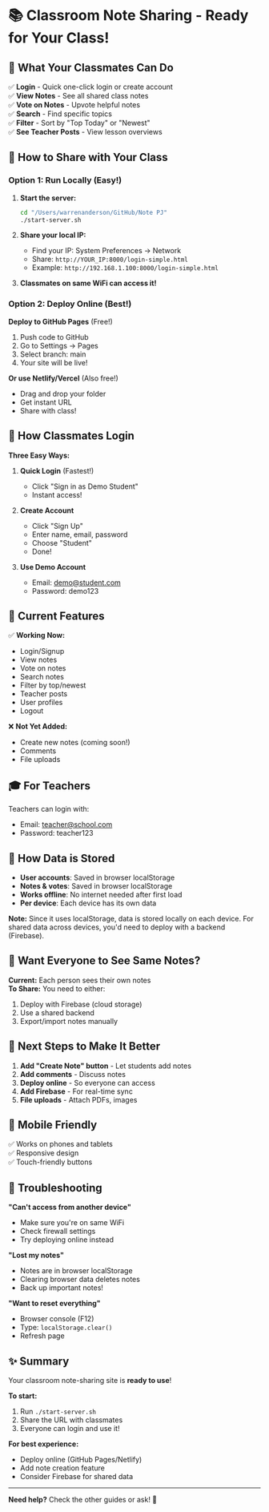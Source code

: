 # 📚 Classroom Note Sharing - Ready for Your Class!

## 🎯 What Your Classmates Can Do

✅ **Login** - Quick one-click login or create account  
✅ **View Notes** - See all shared class notes  
✅ **Vote on Notes** - Upvote helpful notes  
✅ **Search** - Find specific topics  
✅ **Filter** - Sort by "Top Today" or "Newest"  
✅ **See Teacher Posts** - View lesson overviews  

## 🚀 How to Share with Your Class

### Option 1: Run Locally (Easy!)

1. **Start the server:**
   ```bash
   cd "/Users/warrenanderson/GitHub/Note PJ"
   ./start-server.sh
   ```

2. **Share your local IP:**
   - Find your IP: System Preferences → Network
   - Share: `http://YOUR_IP:8000/login-simple.html`
   - Example: `http://192.168.1.100:8000/login-simple.html`

3. **Classmates on same WiFi can access it!**

### Option 2: Deploy Online (Best!)

**Deploy to GitHub Pages** (Free!)
1. Push code to GitHub
2. Go to Settings → Pages
3. Select branch: main
4. Your site will be live!

**Or use Netlify/Vercel** (Also free!)
- Drag and drop your folder
- Get instant URL
- Share with class!

## 👥 How Classmates Login

**Three Easy Ways:**

1. **Quick Login** (Fastest!)
   - Click "Sign in as Demo Student"
   - Instant access!

2. **Create Account**
   - Click "Sign Up"
   - Enter name, email, password
   - Choose "Student"
   - Done!

3. **Use Demo Account**
   - Email: demo@student.com
   - Password: demo123

## 📝 Current Features

✅ **Working Now:**
- Login/Signup
- View notes
- Vote on notes
- Search notes
- Filter by top/newest
- Teacher posts
- User profiles
- Logout

❌ **Not Yet Added:**
- Create new notes (coming soon!)
- Comments
- File uploads

## 🎓 For Teachers

Teachers can login with:
- Email: teacher@school.com
- Password: teacher123

## 💾 How Data is Stored

- **User accounts**: Saved in browser localStorage
- **Notes & votes**: Saved in browser localStorage
- **Works offline**: No internet needed after first load
- **Per device**: Each device has its own data

**Note:** Since it uses localStorage, data is stored locally on each device. For shared data across devices, you'd need to deploy with a backend (Firebase).

## 🔄 Want Everyone to See Same Notes?

**Current:** Each person sees their own notes  
**To Share:** You need to either:
1. Deploy with Firebase (cloud storage)
2. Use a shared backend
3. Export/import notes manually

## 🎯 Next Steps to Make It Better

1. **Add "Create Note" button** - Let students add notes
2. **Add comments** - Discuss notes
3. **Deploy online** - So everyone can access
4. **Add Firebase** - For real-time sync
5. **File uploads** - Attach PDFs, images

## 📱 Mobile Friendly

✅ Works on phones and tablets  
✅ Responsive design  
✅ Touch-friendly buttons  

## 🐛 Troubleshooting

**"Can't access from another device"**
- Make sure you're on same WiFi
- Check firewall settings
- Try deploying online instead

**"Lost my notes"**
- Notes are in browser localStorage
- Clearing browser data deletes notes
- Back up important notes!

**"Want to reset everything"**
- Browser console (F12)
- Type: `localStorage.clear()`
- Refresh page

## ✨ Summary

Your classroom note-sharing site is **ready to use**!

**To start:**
1. Run `./start-server.sh`
2. Share the URL with classmates
3. Everyone can login and use it!

**For best experience:**
- Deploy online (GitHub Pages/Netlify)
- Add note creation feature
- Consider Firebase for shared data

---

**Need help?** Check the other guides or ask! 🚀
